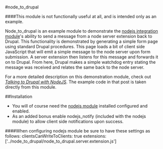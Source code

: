 #node_to_drupal

####This module is not functionally useful at all, and is intended only as an example.

Node_to_drupal is an example module to demonstrate the [nodejs integration module](http://drupal.org/project/nodejs)'s ability to send a message from a node server extension back to Drupal.  This functionality is demonstrated by generating a simple form page using standard Drupal procedures.  This page loads a bit of client side JavaScript that will emit a simple message to the node server upon form submission.  A server extension then listens for this message and forwards it on to Drupal. From here, Drupal makes a simple watchdog entry stating the message was received and relates the same back to the node server.

For a more detailed description on this demonstration module, check out [_Talking to Drupal with NodeJS_](http://theoleschool.com/blog/talking-drupal-nodejs).  The example code in that post is taken directly from this module.

##Installation

+ You will of course need the [nodejs module](http://drupal.org/project/nodejs) installed configured and enabled.
+ As an added bonus enable nodejs_notify (included with the nodejs module) to allow client side notifications upon success.

####When configuring nodejs module be sure to have these settings as follows:
	clientsCanWriteToClients: true
	extensions: ['../node_to_drupal/node_to_drupal.server.extension.js']
